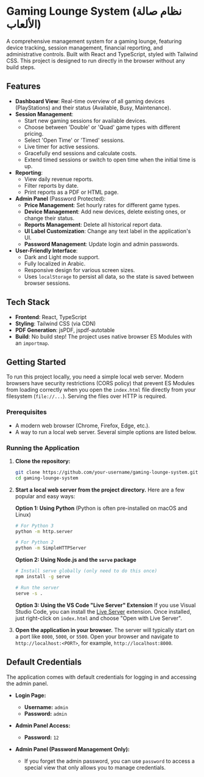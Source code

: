 # Gaming Lounge System (نظام صالة الألعاب)

A comprehensive management system for a gaming lounge, featuring device tracking, session management, financial reporting, and administrative controls. Built with React and TypeScript, styled with Tailwind CSS. This project is designed to run directly in the browser without any build steps.

## Features

- **Dashboard View**: Real-time overview of all gaming devices (PlayStations) and their status (Available, Busy, Maintenance).
- **Session Management**:
  - Start new gaming sessions for available devices.
  - Choose between 'Double' or 'Quad' game types with different pricing.
  - Select 'Open Time' or 'Timed' sessions.
  - Live timer for active sessions.
  - Gracefully end sessions and calculate costs.
  - Extend timed sessions or switch to open time when the initial time is up.
- **Reporting**:
  - View daily revenue reports.
  - Filter reports by date.
  - Print reports as a PDF or HTML page.
- **Admin Panel** (Password Protected):
  - **Price Management**: Set hourly rates for different game types.
  - **Device Management**: Add new devices, delete existing ones, or change their status.
  - **Reports Management**: Delete all historical report data.
  - **UI Label Customization**: Change any text label in the application's UI.
  - **Password Management**: Update login and admin passwords.
- **User-Friendly Interface**:
  - Dark and Light mode support.
  - Fully localized in Arabic.
  - Responsive design for various screen sizes.
  - Uses `localStorage` to persist all data, so the state is saved between browser sessions.

## Tech Stack

- **Frontend**: React, TypeScript
- **Styling**: Tailwind CSS (via CDN)
- **PDF Generation**: jsPDF, jspdf-autotable
- **Build**: No build step! The project uses native browser ES Modules with an `importmap`.

## Getting Started

To run this project locally, you need a simple local web server. Modern browsers have security restrictions (CORS policy) that prevent ES Modules from loading correctly when you open the `index.html` file directly from your filesystem (`file://...`). Serving the files over HTTP is required.

### Prerequisites

- A modern web browser (Chrome, Firefox, Edge, etc.).
- A way to run a local web server. Several simple options are listed below.

### Running the Application

1.  **Clone the repository:**
    ```bash
    git clone https://github.com/your-username/gaming-lounge-system.git
    cd gaming-lounge-system
    ```

2.  **Start a local web server from the project directory.** Here are a few popular and easy ways:

    **Option 1: Using Python** (Python is often pre-installed on macOS and Linux)
    ```bash
    # For Python 3
    python -m http.server

    # For Python 2
    python -m SimpleHTTPServer
    ```

    **Option 2: Using Node.js and the `serve` package**
    ```bash
    # Install serve globally (only need to do this once)
    npm install -g serve

    # Run the server
    serve -s .
    ```

    **Option 3: Using the VS Code "Live Server" Extension**
    If you use Visual Studio Code, you can install the [Live Server](https://marketplace.visualstudio.com/items?itemName=ritwickdey.LiveServer) extension. Once installed, just right-click on `index.html` and choose "Open with Live Server".

3.  **Open the application in your browser.**
    The server will typically start on a port like `8000`, `5000`, or `5500`. Open your browser and navigate to `http://localhost:<PORT>`, for example, `http://localhost:8000`.

## Default Credentials

The application comes with default credentials for logging in and accessing the admin panel.

- **Login Page:**
  - **Username:** `admin`
  - **Password:** `admin`

- **Admin Panel Access:**
  - **Password:** `12`

- **Admin Panel (Password Management Only):**
  - If you forget the admin password, you can use `password` to access a special view that only allows you to manage credentials.
